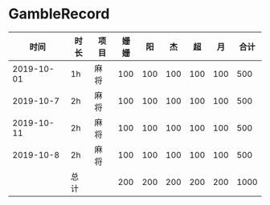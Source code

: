 # GambleRecord
时间 | 时长 | 项目 | 姗姗 | 阳 | 杰 | 超 | 月 | 合计
---- | --- | --- | --- | --- | --- | --- | --- | ---
2019-10-01 | 1h | 麻将 | 100 | 100 | 100 | 100 | 100 | 500
2019-10-7 | 2h | 麻将 | 100 | 100 | 100 | 100 | 100 | 500
2019-10-11 | 2h | 麻将 | 100 | 100 | 100 | 100 | 100 | 500
2019-10-8 | 2h | 麻将 | 100 | 100 | 100 | 100 | 100 | 500
 |  | 总计 | | 200 | 200 | 200 | 200 | 200 | 1000
